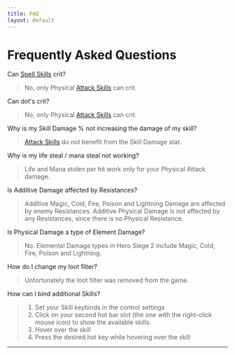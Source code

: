 ```yaml
---
title: FAQ
layout: default
---
```


# Frequently Asked Questions
Can [Spell Skills] crit? 
> No, only Physical [Attack Skills] can crit.

Can dot's crit? 
> No, only Physical [Attack Skills] can crit.

Why is my Skill Damage % not increasing the damage of my skill?
> [Attack Skills] do not benefit from the Skill Damage stat.

Why is my life steal / mana steal not working?
> Life and Mana stolen per hit work only for your Physical Attack damage.

Is Additive Damage affected by Resistances?
> Additive Magic, Cold, Fire, Poison and Lightning Damage are affected by enemy Resistances. Additive Physical Damage is not affected by any Resistances, since there is no Physical Resistance.

Is Physical Damage a type of Element Damage?
> No. Elemental Damage types in Hero Siege 2 include Magic, Cold, Fire, Poison and Lightning.

How do I change my loot filter?
> Unfortunately the loot filter was removed from the game.

How can I bind additional Skills?
> 1. Set your Skill keybinds in the control settings
> 1. Click on your second hot bar slot (the one with the right-click mouse icon) to show the available skills.
> 1. Hover over the skill
> 1. Press the desired hot key while hovering over the skill

----

[Attack Skills]: ./guides/damage_for_beginners.html#attack-skill
[Spell Skills]: ../mechanics/stats.html#attributes
